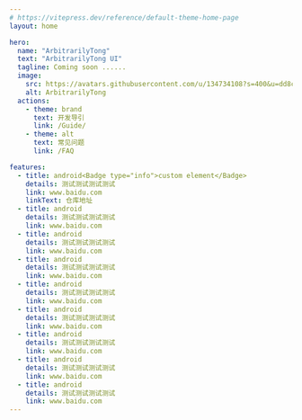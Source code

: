 ```yaml
---
# https://vitepress.dev/reference/default-theme-home-page
layout: home

hero:
  name: "ArbitrarilyTong"
  text: "ArbitrarilyTong UI"
  tagline: Coming soon ......
  image:
    src: https://avatars.githubusercontent.com/u/134734108?s=400&u=dd8ce7794e04a989106fe7542166312e7816dbd5&v=4
    alt: ArbitrarilyTong
  actions:
    - theme: brand
      text: 开发导引
      link: /Guide/
    - theme: alt
      text: 常见问题
      link: /FAQ

features:
  - title: android<Badge type="info">custom element</Badge>
    details: 测试测试测试测试
    link: www.baidu.com
    linkText: 仓库地址
  - title: android
    details: 测试测试测试测试
    link: www.baidu.com
  - title: android
    details: 测试测试测试测试
    link: www.baidu.com
  - title: android
    details: 测试测试测试测试
    link: www.baidu.com
  - title: android
    details: 测试测试测试测试
    link: www.baidu.com
  - title: android
    details: 测试测试测试测试
    link: www.baidu.com
  - title: android
    details: 测试测试测试测试
    link: www.baidu.com
  - title: android
    details: 测试测试测试测试
    link: www.baidu.com
  - title: android
    details: 测试测试测试测试
    link: www.baidu.com
---
```

